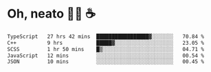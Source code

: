 # Oh, neato 🧑‍💻 ☕

<!--START_SECTION:waka-->

```txt
TypeScript   27 hrs 42 mins  █████████████████▓░░░░░░░   70.84 %
C++          9 hrs           █████▓░░░░░░░░░░░░░░░░░░░   23.05 %
SCSS         1 hr 50 mins    █▒░░░░░░░░░░░░░░░░░░░░░░░   04.71 %
JavaScript   12 mins         ░░░░░░░░░░░░░░░░░░░░░░░░░   00.54 %
JSON         10 mins         ░░░░░░░░░░░░░░░░░░░░░░░░░   00.45 %
```

<!--END_SECTION:waka-->
